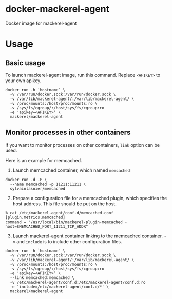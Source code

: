 # docker-mackerel-agent
Docker image for mackerel-agent


# Usage

## Basic usage

To launch mackerel-agent image, run this command. Replace `<APIKEY>` to your own apikey.

```
docker run -h `hostname` \
  -v /var/run/docker.sock:/var/run/docker.sock \
  -v /var/lib/mackerel-agent/:/var/lib/mackerel-agent/ \
  -v /proc/mounts:/host/proc/mounts:ro \
  -v /sys/fs/cgroup/:/host/sys/fs/cgroup:ro
  -e 'apikey=<APIKEY>‘ \
  mackerel/mackerel-agent
```

## Monitor processes in other containers

If you want to monitor processes on other containers, `link` option can be used.

Here is an example for memcached.

1. Launch memcached container, which named `memcached`

```
docker run -d -P \ 
  --name memcached -p 11211:11211 \
  sylvainlasnier/memcached
```

2. Prepare a configuration file for a memcached plugin, which specifies the host address.
This file should be put on the host.

```
% cat /etc/mackerel-agent/conf.d/memcached.conf
[plugin.metrics.memcached]
command = "/usr/local/bin/mackerel-plugin-memcached -host=$MEMCACHED_PORT_11211_TCP_ADDR"
```

3. Launch mackerel-agent container linking to the memcached container.
`-v` and `include` is to include other configuration files.

```
docker run -h `hostname` \
  -v /var/run/docker.sock:/var/run/docker.sock \
  -v /var/lib/mackerel-agent/:/var/lib/mackerel-agent/ \
  -v /proc/mounts:/host/proc/mounts:ro \
  -v /sys/fs/cgroup/:/host/sys/fs/cgroup:ro 
  -e 'apikey=<APIKEY>‘ \
  --link memcached:memcached \
  -v /etc/mackerel-agent/conf.d:/etc/mackerel-agent/conf.d:ro
  -e ‘include=/etc/mackerel-agent/conf.d/*' \
  mackerel/mackerel-agent
```

